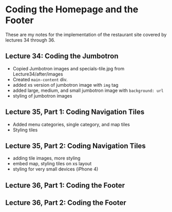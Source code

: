 # Coding the Homepage and the Footer

These are my notes for the implementation of the restaurant site covered by
lectures 34 through 36.

## Lecture 34: Coding the Jumbotron

* Copied Jumbotron images and specials-tile.jpg from Lecture34/after/images
* Created `main-content` div.
* added xs version of jumbotron image with `img` tag
* added large, medium, and small jumbotron image with `background: url`
* styling of jumbotron images

## Lecture 35, Part 1: Coding Navigation Tiles

* Added menu categories, single category, and map tiles
* Styling tiles

## Lecture 35, Part 2: Coding Navigation Tiles

* adding tile images, more styling
* embed map, styling tiles on xs layout
* styling for very small devices (iPhone 4)

## Lecture 36, Part 1: Coding the Footer
## Lecture 36, Part 2: Coding the Footer
